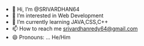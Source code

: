 - 👋 Hi, I’m @SRIVARDHAN64
- 👀 I’m interested in Web Development
- 🌱 I’m currently learning JAVA,CSS,C++
- 📫 How to reach me srivardhanredy64@gmail.com
- 😄 Pronouns: ... He/Him


<!---
SRIVARDHAN64/SRIVARDHAN64 is a ✨ special ✨ repository because its `README.md` (this file) appears on your GitHub profile.
You can click the Preview link to take a look at your changes.
--->
